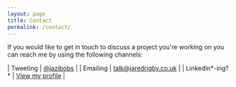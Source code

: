 ```yaml
---
layout: page
title: Contact
permalink: /contact/
---
```


If you would like to get in touch to discuss a project you're working on you can reach me by using the following channels:

|	Tweeting 				| [@jazibobs](https://www.twitter.com/jazibobs) |
|	Emailing 				| <talk@jaredrigby.co.uk> | 
| LinkedIn*-ing?* | [View my profile](https://www.linkedin.com/jaredgrigby) |

